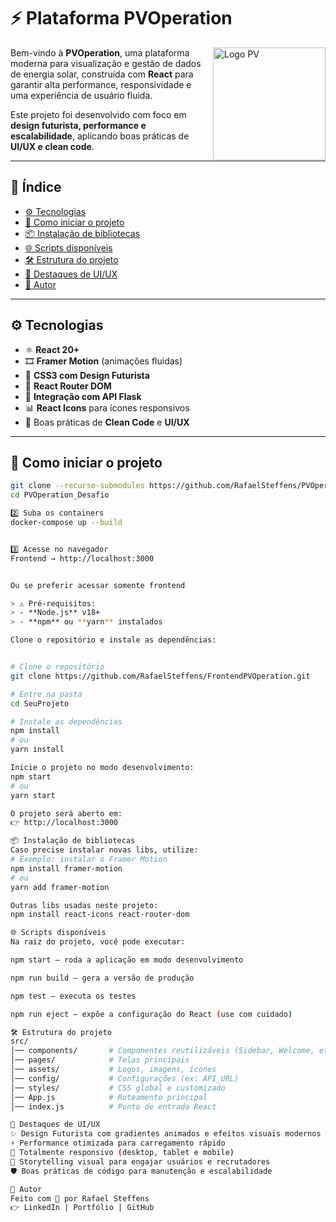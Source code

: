 # ⚡ Plataforma PVOperation

<img src="https://plataforma.pvoperation.com/assets/images/logo/logo.png" alt="Logo PV" width="180" align="right" />

Bem-vindo à **PVOperation**, uma plataforma moderna para visualização e gestão de dados de energia solar, construída com **React** para garantir alta performance, responsividade e uma experiência de usuário fluida.  

Este projeto foi desenvolvido com foco em **design futurista, performance e escalabilidade**, aplicando boas práticas de **UI/UX e clean code**.

---

## 📌 Índice

- [⚙️ Tecnologias](#️-tecnologias)
- [🚀 Como iniciar o projeto](#-como-iniciar-o-projeto)
- [📦 Instalação de bibliotecas](#-instalação-de-bibliotecas)
- [🌐 Scripts disponíveis](#-scripts-disponíveis)
- [🛠️ Estrutura do projeto](#️-estrutura-do-projeto)
- [🎨 Destaques de UI/UX](#-destaques-de-uiux)
- [📌 Autor](#-autor)

---

## ⚙️ Tecnologias

- ⚛️ **React 20+**
- 🎞 **Framer Motion** (animações fluidas)
- 🎨 **CSS3 com Design Futurista**
- 🔗 **React Router DOM**
- 📡 **Integração com API Flask**
- 📊 **React Icons** para ícones responsivos
- 🔐 Boas práticas de **Clean Code** e **UI/UX**

---

## 🚀 Como iniciar o projeto
```bash
git clone --recurse-submodules https://github.com/RafaelSteffens/PVOperation_Desafio.git
cd PVOperation_Desafio

2️⃣ Suba os containers
docker-compose up --build


3️⃣ Acesse no navegador
Frontend → http://localhost:3000


Ou se preferir acessar somente frontend

> ⚠️ Pré-requisitos:  
> - **Node.js** v18+  
> - **npm** ou **yarn** instalados

Clone o repositório e instale as dependências:


# Clone o repositório
git clone https://github.com/RafaelSteffens/FrontendPVOperation.git

# Entre na pasta
cd SeuProjeto

# Instale as dependências
npm install
# ou
yarn install

Inicie o projeto no modo desenvolvimento:
npm start
# ou
yarn start

O projeto será aberto em:
👉 http://localhost:3000

📦 Instalação de bibliotecas
Caso precise instalar novas libs, utilize:
# Exemplo: instalar o Framer Motion
npm install framer-motion
# ou
yarn add framer-motion

Outras libs usadas neste projeto:
npm install react-icons react-router-dom

🌐 Scripts disponíveis
Na raiz do projeto, você pode executar:

npm start — roda a aplicação em modo desenvolvimento

npm run build — gera a versão de produção

npm test — executa os testes

npm run eject — expõe a configuração do React (use com cuidado)

🛠️ Estrutura do projeto
src/
│── components/       # Componentes reutilizáveis (Sidebar, Welcome, etc.)
│── pages/            # Telas principais
│── assets/           # Logos, imagens, ícones
│── config/           # Configurações (ex: API_URL)
│── styles/           # CSS global e customizado
│── App.js            # Roteamento principal
│── index.js          # Ponto de entrada React

🎨 Destaques de UI/UX
✨ Design Futurista com gradientes animados e efeitos visuais modernos
⚡ Performance otimizada para carregamento rápido
📱 Totalmente responsivo (desktop, tablet e mobile)
🎯 Storytelling visual para engajar usuários e recrutadores
🛡 Boas práticas de código para manutenção e escalabilidade

📌 Autor
Feito com 💚 por Rafael Steffens
👉 LinkedIn | Portfólio | GitHub

